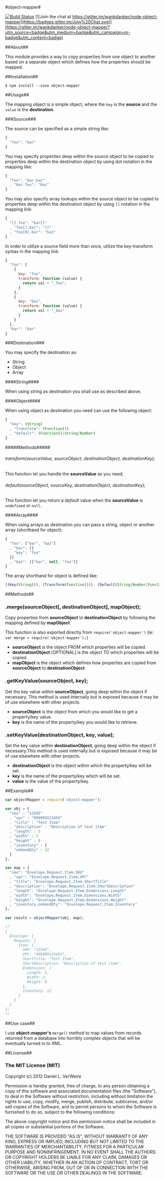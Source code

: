 #object-mapper#

[![Build Status](https://travis-ci.org/wankdanker/node-object-mapper.svg)](https://travis-ci.org/wankdanker/node-object-mapper) [![Join the chat at https://gitter.im/wankdanker/node-object-mapper](https://badges.gitter.im/Join%20Chat.svg)](https://gitter.im/wankdanker/node-object-mapper?utm_source=badge&utm_medium=badge&utm_campaign=pr-badge&utm_content=badge)

##About##

This module provides a way to copy properties from one object to another based
on a separate object which defines how the properties should be mapped.

##Installation##

```shell
$ npm install --save object-mapper
```

##Usage##

The mapping object is a simple object, where the `key` is the **source** and the `value` is the **destination**.

###Source###

The source can be specified as a simple string like:

```javascript
{
  "foo": "bar"
}
```

You may specify properties deep within the source object to be copied to
properties deep within the destination object by using dot notation in the
mapping like:

```javascript
{
  "foo": "bar.baz"
  , "bar.foo": "baz"
}
```

You may also specify array lookups within the source object to be copied to properties deep within the destination object by using `[]` notation in the mapping link:

```javascript
{
  "[].foo": "bar[]"
  , "foo[].bar": "[]"
  , "foo[0].bar": "baz"
}
```

In order to utilize a source field more than once, utilize the key-transform syntax in the mapping link:

```javascript
{
  "foo": [
    {
      key: "foo",
      transform: function (value) {
        return val + "_foo";
      }
    },
    {
      key: "baz",
      transform: function (value) {
        return val + "_baz"
      }
    }
  ],
  "bar": "bar"
}
```

###Destination###

You may specify the destination as:
 - String
 - Object
 - Array

####String####

When using string as destination you shall use as described above.

####Object####

When using object as destination you need can use the following object:

```javascript
{
  "key": (String)
  , "transform": (Function())
  , "default": (Function()|String|Number)
}
```

#####Methods#####

###### transform(sourceValue, sourceObject, destinationObject, destinationKey);

This function let you handle the **sourceValue** as you need;

###### default(sourceObject, sourceKey, destinationObject, destinationKey);

This function let you return a _default_ value when the **sourceValue** is `undefined` or `null`.

####Array####

When using arrays as destination you can pass a string, object or another array (shorthand for object):

```javascript
{
  "foo": ["bar", "baz"]
  , "bar": [{
    "key": "foo"
  }]
  , "baz": [["bar", null, "foo"]]
}
```

The array shorthand for object is defined like:

```javascript
[(Key(String))), (Transform(Function())), (Default(String|Number|Function()))]
```

##Methods##

### .merge(sourceObject[, destinationObject], mapObject);

Copy properties from **sourceObject** to **destinationObject** by following the
mapping defined by **mapObject**

This function is also exported directly from `require('object-mapper')` (ie: `var merge = require('object-mapper');`)

 - **sourceObject** is the object FROM which properties will be copied.
 - **destinationObject** [OPTIONAL] is the object TO which properties will be copied.
 - **mapObject** is the object which defines how properties are copied from
**sourceObject** to **destinationObject**

### .getKeyValue(sourceObject, key);

Get the key value within **sourceObject**, going deep within the object if necessary.
This method is used internally but is exposed because it may be of use elsewhere
with other projects.

 - **sourceObject** is the object from which you would like to get a property/key value.
 - **key** is the name of the property/key you would like to retrieve.

### .setKeyValue(destinationObject, key, value);

Set the key value within **destinationObject**, going deep within the object if necessary.This
method is used internally but is exposed because it may be of use elsewhere with
other projects.

 - **destinationObject** is the object within which the property/key will be set.
 - **key** is the name of the property/key which will be set.
 - **value** is the value of the property/key.

##Example##

```javascript
var objectMapper = require('object-mapper');

var obj = {
  "sku" : "12345"
  , "upc" : "99999912345X"
  , "title" : "Test Item"
  , "description" : "Description of test item"
  , "length" : 5
  , "width" : 2
  , "height" : 8
  , "inventory" : {
    "onHandQty" : 12
  }
};

var map = {
  "sku": "Envelope.Request.Item.SKU"
  , "upc": "Envelope.Request.Item.UPC"
  , "title": "Envelope.Request.Item.ShortTitle"
  , "description": "Envelope.Request.Item.ShortDescription"
  , "length": "Envelope.Request.Item.Dimensions.Length"
  , "width": "Envelope.Request.Item.Dimensions.Width"
  , "height": "Envelope.Request.Item.Dimensions.Height"
  , "inventory.onHandQty": "Envelope.Request.Item.Inventory"
};

var result = objectMapper(obj, map);

/*
{
  Envelope: {
    Request: {
      Item: {
        SKU: "12345",
        UPC: "99999912345X",
        ShortTitle: "Test Item",
        ShortDescription: "Description of test item",
        Dimensions: {
          Length: 5,
          Width: 2,
          Height: 8
        },
        Inventory: 12
      }
    }
  }
};
*/
```

##Use case##

I use **object-mapper's** `merge()` method to map values from records
returned from a database into horribly complex objects that will be eventually
turned in to XML.


##License##

### The MIT License (MIT)


Copyright (c) 2012 Daniel L. VerWeire

Permission is hereby granted, free of charge, to any person obtaining
a copy of this software and associated documentation files (the
"Software"), to deal in the Software without restriction, including
without limitation the rights to use, copy, modify, merge, publish,
distribute, sublicense, and/or sell copies of the Software, and to
permit persons to whom the Software is furnished to do so, subject to
the following conditions:

The above copyright notice and this permission notice shall be
included in all copies or substantial portions of the Software.

THE SOFTWARE IS PROVIDED "AS IS", WITHOUT WARRANTY OF ANY KIND,
EXPRESS OR IMPLIED, INCLUDING BUT NOT LIMITED TO THE WARRANTIES OF
MERCHANTABILITY, FITNESS FOR A PARTICULAR PURPOSE AND NONINFRINGEMENT.
IN NO EVENT SHALL THE AUTHORS OR COPYRIGHT HOLDERS BE LIABLE FOR ANY
CLAIM, DAMAGES OR OTHER LIABILITY, WHETHER IN AN ACTION OF CONTRACT,
TORT OR OTHERWISE, ARISING FROM, OUT OF OR IN CONNECTION WITH THE
SOFTWARE OR THE USE OR OTHER DEALINGS IN THE SOFTWARE.
